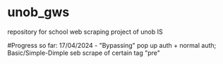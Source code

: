 # unob_gws

repository for school web scraping project of unob IS


#Progress so far:
17/04/2024 - "Bypassing" pop up auth + normal auth; Basic/Simple-Dimple seb scrape of certain tag "pre"
